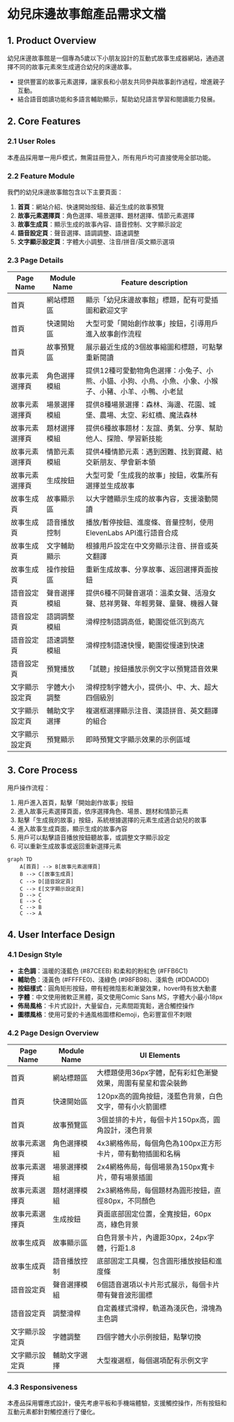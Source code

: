 # 幼兒床邊故事館產品需求文檔

## 1. Product Overview
幼兒床邊故事館是一個專為5歲以下小朋友設計的互動式故事生成器網站，通過選擇不同的故事元素來生成適合幼兒的床邊故事。
- 提供豐富的故事元素選擇，讓家長和小朋友共同參與故事創作過程，增進親子互動。
- 結合語音朗讀功能和多語言輔助顯示，幫助幼兒語言學習和閱讀能力發展。

## 2. Core Features

### 2.1 User Roles
本產品採用單一用戶模式，無需註冊登入，所有用戶均可直接使用全部功能。

### 2.2 Feature Module
我們的幼兒床邊故事館包含以下主要頁面：
1. **首頁**：網站介紹、快速開始按鈕、最近生成的故事預覽
2. **故事元素選擇頁**：角色選擇、場景選擇、題材選擇、情節元素選擇
3. **故事生成頁**：顯示生成的故事內容、語音控制、文字顯示設定
4. **語音設定頁**：聲音選擇、語調調整、語速調整
5. **文字顯示設定頁**：字體大小調整、注音/拼音/英文顯示選項

### 2.3 Page Details

| Page Name | Module Name | Feature description |
|-----------|-------------|---------------------|
| 首頁 | 網站標題區 | 顯示「幼兒床邊故事館」標題，配有可愛插圖和歡迎文字 |
| 首頁 | 快速開始區 | 大型可愛「開始創作故事」按鈕，引導用戶進入故事創作流程 |
| 首頁 | 故事預覽區 | 展示最近生成的3個故事縮圖和標題，可點擊重新閱讀 |
| 故事元素選擇頁 | 角色選擇模組 | 提供12種可愛動物角色選擇：小兔子、小熊、小貓、小狗、小鳥、小魚、小象、小猴子、小豬、小羊、小鴨、小老鼠 |
| 故事元素選擇頁 | 場景選擇模組 | 提供8種場景選擇：森林、海邊、花園、城堡、農場、太空、彩虹橋、魔法森林 |
| 故事元素選擇頁 | 題材選擇模組 | 提供6種故事題材：友誼、勇氣、分享、幫助他人、探險、學習新技能 |
| 故事元素選擇頁 | 情節元素模組 | 提供4種情節元素：遇到困難、找到寶藏、結交新朋友、學會新本領 |
| 故事元素選擇頁 | 生成按鈕 | 大型可愛「生成我的故事」按鈕，收集所有選擇並生成故事 |
| 故事生成頁 | 故事顯示區 | 以大字體顯示生成的故事內容，支援滾動閱讀 |
| 故事生成頁 | 語音播放控制 | 播放/暫停按鈕、進度條、音量控制，使用ElevenLabs API進行語音合成 |
| 故事生成頁 | 文字輔助顯示 | 根據用戶設定在中文旁顯示注音、拼音或英文翻譯 |
| 故事生成頁 | 操作按鈕區 | 重新生成故事、分享故事、返回選擇頁面按鈕 |
| 語音設定頁 | 聲音選擇模組 | 提供6種不同聲音選項：溫柔女聲、活潑女聲、慈祥男聲、年輕男聲、童聲、機器人聲 |
| 語音設定頁 | 語調調整模組 | 滑桿控制語調高低，範圍從低沉到高亢 |
| 語音設定頁 | 語速調整模組 | 滑桿控制語速快慢，範圍從慢速到快速 |
| 語音設定頁 | 預覽播放 | 「試聽」按鈕播放示例文字以預覽語音效果 |
| 文字顯示設定頁 | 字體大小調整 | 滑桿控制字體大小，提供小、中、大、超大四個級別 |
| 文字顯示設定頁 | 輔助文字選擇 | 複選框選擇顯示注音、漢語拼音、英文翻譯的組合 |
| 文字顯示設定頁 | 預覽顯示 | 即時預覽文字顯示效果的示例區域 |

## 3. Core Process

用戶操作流程：
1. 用戶進入首頁，點擊「開始創作故事」按鈕
2. 進入故事元素選擇頁面，依序選擇角色、場景、題材和情節元素
3. 點擊「生成我的故事」按鈕，系統根據選擇的元素生成適合幼兒的故事
4. 進入故事生成頁面，顯示生成的故事內容
5. 用戶可以點擊語音播放按鈕聽故事，或調整文字顯示設定
6. 可以重新生成故事或返回重新選擇元素

```mermaid
graph TD
    A[首頁] --> B[故事元素選擇頁]
    B --> C[故事生成頁]
    C --> D[語音設定頁]
    C --> E[文字顯示設定頁]
    D --> C
    E --> C
    C --> B
    C --> A
```

## 4. User Interface Design

### 4.1 Design Style
- **主色調**：溫暖的淺藍色 (#87CEEB) 和柔和的粉紅色 (#FFB6C1)
- **輔助色**：淺黃色 (#FFFFE0)、淺綠色 (#98FB98)、淺紫色 (#DDA0DD)
- **按鈕樣式**：圓角矩形按鈕，帶有輕微陰影和漸變效果，hover時有放大動畫
- **字體**：中文使用微軟正黑體，英文使用Comic Sans MS，字體大小最小18px
- **佈局風格**：卡片式設計，大量留白，元素間距寬鬆，適合觸控操作
- **圖標風格**：使用可愛的卡通風格圖標和emoji，色彩豐富但不刺眼

### 4.2 Page Design Overview

| Page Name | Module Name | UI Elements |
|-----------|-------------|-------------|
| 首頁 | 網站標題區 | 大標題使用36px字體，配有彩虹色漸變效果，周圍有星星和雲朵裝飾 |
| 首頁 | 快速開始區 | 120px高的圓角按鈕，淺藍色背景，白色文字，帶有小火箭圖標 |
| 首頁 | 故事預覽區 | 3個並排的卡片，每個卡片150px高，圓角設計，淺色背景 |
| 故事元素選擇頁 | 角色選擇模組 | 4x3網格佈局，每個角色為100px正方形卡片，帶有動物插圖和名稱 |
| 故事元素選擇頁 | 場景選擇模組 | 2x4網格佈局，每個場景為150px寬卡片，帶有場景插圖 |
| 故事元素選擇頁 | 題材選擇模組 | 2x3網格佈局，每個題材為圓形按鈕，直徑80px，不同顏色 |
| 故事元素選擇頁 | 生成按鈕 | 頁面底部固定位置，全寬按鈕，60px高，綠色背景 |
| 故事生成頁 | 故事顯示區 | 白色背景卡片，內邊距30px，24px字體，行距1.8 |
| 故事生成頁 | 語音播放控制 | 底部固定工具欄，包含圓形播放按鈕和進度條 |
| 語音設定頁 | 聲音選擇模組 | 6個語音選項以卡片形式展示，每個卡片帶有聲音波形圖標 |
| 語音設定頁 | 調整滑桿 | 自定義樣式滑桿，軌道為淺灰色，滑塊為主色調 |
| 文字顯示設定頁 | 字體調整 | 四個字體大小示例按鈕，點擊切換 |
| 文字顯示設定頁 | 輔助文字選擇 | 大型複選框，每個選項配有示例文字 |

### 4.3 Responsiveness
本產品採用響應式設計，優先考慮平板和手機端體驗，支援觸控操作，所有按鈕和互動元素都針對觸控進行了優化。